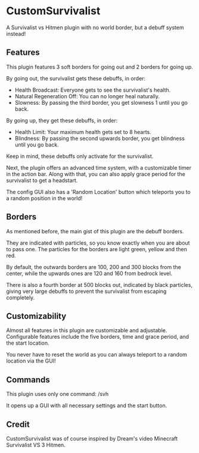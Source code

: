 # CustomSurvivalist
A Survivalist vs Hitmen plugin with no world border, but a debuff system instead!

## Features
This plugin features 3 soft borders for going out and 2 borders for going up.

By going out, the survivalist gets these debuffs, in order:

- Health Broadcast: Everyone gets to see the survivalist's health.
- Natural Regeneration Off: You can no longer heal naturally.
- Slowness: By passing the third border, you get slowness 1 until you go back.

By going up, they get these debuffs, in order:

- Health Limit: Your maximum health gets set to 8 hearts.
- Blindness: By passing the second upwards border, you get blindness until you go back.

Keep in mind, these debuffs only activate for the survivalist.

Next, the plugin offers an advanced time system, with a customizable timer in the action bar.
Along with that, you can also apply grace period for the survivalist to get a headstart.

The config GUI also has a 'Random Location' button which teleports you to a random position in the world!

## Borders
As mentioned before, the main gist of this plugin are the debuff borders.

They are indicated with particles, so you know exactly when you are about to pass one.
The particles for the borders are light green, yellow and then red.

By default, the outwards borders are 100, 200 and 300 blocks from the center, while the upwards ones are 120 and 160 from bedrock level.

There is also a fourth border at 500 blocks out, indicated by black particles, giving very large debuffs to prevent the survivalist from escaping completely.

## Customizability
Almost all features in this plugin are customizable and adjustable.
Configurable features include the five borders, time and grace period, and the start location.

You never have to reset the world as you can always teleport to a random location via the GUI!

## Commands
This plugin uses only one command: /svh

It opens up a GUI with all necessary settings and the start button.

## Credit
CustomSurvivalist was of course inspired by Dream's video Minecraft Survivalist VS 3 Hitmen.
